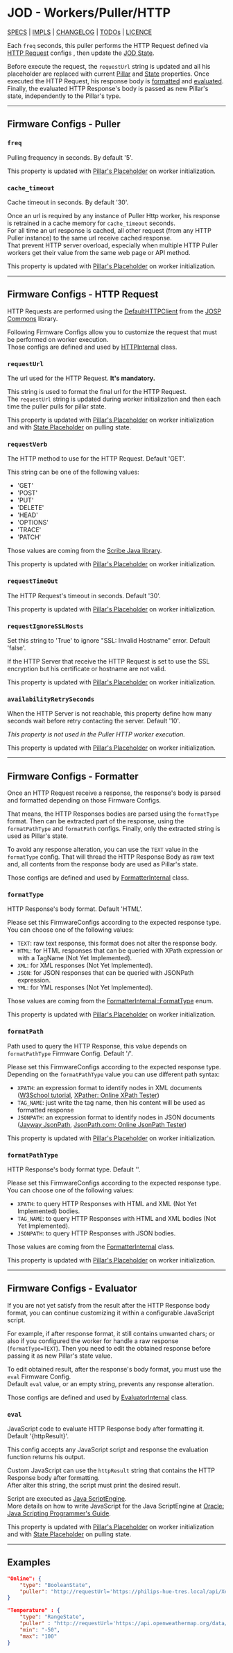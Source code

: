# JOD - Workers/Puller/HTTP

[SPECS](../../specs.md) | [IMPLS](../../impls.md) | [CHANGELOG](../../../CHANGELOG.md) | [TODOs](../../../TODOs.md) | [LICENCE](../../../LICENCE.md)

Each ```freq``` seconds, this puller performs the HTTP Request defined via
[HTTP Request](#firmware-configs---http-request) configs , then update the
[JOD State](../specs/pillars.md#states).

Before execute the request, the ```requestUrl``` string is updated and all his
placeholder are replaced with current [Pillar](../specs/workers/placeholders.md#pillar) and
[State](../specs/workers/placeholders.md#state) properties. Once executed the HTTP Request,
his response body is [formatted](#firmware-configs---formatter) and [evaluated](#firmware-configs---evaluator).
Finally, the evaluated HTTP Response's body is passed as new Pillar's state,
independently to the Pillar's type.

---

## Firmware Configs - Puller

### ```freq```

Pulling frequency in seconds. By default '5'.

This property is updated with [Pillar's Placeholder](../specs/workers/placeholders.md#pillar)
on worker initialization.


### ```cache_timeout```

Cache timeout in seconds. By default '30'.

Once an url is required by any instance of Puller Http worker, his response is
retrained in a cache memory for ```cache_timeout``` seconds.<br/>
For all time an url response is cached, all other request (from any HTTP Puller
instance) to the same url receive cached response.<br/>
That prevent HTTP server overload, especially when multiple HTTP Puller workers
get their value from the same web page or API method.

This property is updated with [Pillar's Placeholder](../specs/workers/placeholders.md#pillar)
on worker initialization.

---

## Firmware Configs - HTTP Request

HTTP Requests are performed using the [DefaultHTTPClient](/src/jospCommons/java/com/robypomper/josp/clients/DefaultHTTPClient.java)
from the [JOSP Commons](/docs/comps/josp/commons/README.md)
library.

Following Firmware Configs allow you to customize the request that must be performed
on worker execution.<br/>
Those configs are defined and used by [HTTPInternal](/src/jospJOD/java/com/robypomper/josp/jod/executor/impls/http/HTTPInternal.java) class.

### ```requestUrl```

The url used for the HTTP Request. **It's mandatory.**

This string is used to format the final url for the HTTP Request.<br/>
The ```requestUrl``` string is updated during worker initialization and then each
time the puller pulls for pillar state.

This property is updated with [Pillar's Placeholder](../specs/workers/placeholders.md#pillar)
on worker initialization and with [State Placeholder](../specs/workers/placeholders.md#state)
on pulling state.

### ```requestVerb```

The HTTP method to use for the HTTP Request. Default 'GET'.

This string can be one of the following values:

* 'GET'
* 'POST'
* 'PUT'
* 'DELETE'
* 'HEAD'
* 'OPTIONS'
* 'TRACE'
* 'PATCH'

Those values are coming from the [Scribe Java library](https://github.com/scribejava/scribejava).

This property is updated with [Pillar's Placeholder](../specs/workers/placeholders.md#pillar)
on worker initialization.

### ```requestTimeOut```

The HTTP Request's timeout in seconds. Default '30'.

This property is updated with [Pillar's Placeholder](../specs/workers/placeholders.md#pillar)
on worker initialization.

### ```requestIgnoreSSLHosts```

Set this string to 'True' to ignore "SSL: Invalid Hostname" error. Default 'false'.

If the HTTP Server that receive the HTTP Request is set to use the SSL encryption
but his certificate or hostname are not valid.

This property is updated with [Pillar's Placeholder](../specs/workers/placeholders.md#pillar)
on worker initialization.

### ```availabilityRetrySeconds```

When the HTTP Server is not reachable, this property define how many seconds wait
before retry contacting the server. Default '10'.

*This property is not used in the Puller HTTP worker execution.*

This property is updated with [Pillar's Placeholder](../specs/workers/placeholders.md#pillar)
on worker initialization.

---

## Firmware Configs - Formatter

Once an HTTP Request receive a response, the response's body is parsed and
formatted depending on those Firmware Configs.

That means, the HTTP Responses bodies are parsed using the ```formatType``` format.
Then can be extracted part of the response, using the ```formatPathType``` and
```formatPath``` configs. Finally, only the extracted string is used as Pillar's
state.

To avoid any response alteration, you can use the ```TEXT``` value in the ```formatType```
config. That will thread the HTTP Response Body as raw text and, all contents from
the response body are used as Pillar's state.

Those configs are defined and used by [FormatterInternal](/src/jospJOD/java/com/robypomper/josp/jod/executor/impls/http/FormatterInternal.java) class.

### ```formatType```

HTTP Response's body format. Default 'HTML'.

Please set this FirmwareConfigs according to the expected response type.<br/>
You can choose one of the following values:

* ```TEXT```: raw text response, this format does not alter the response body.
* ```HTML```: for HTML responses that can be queried with XPath expression or with a TagName (Not Yet Implemented).
* ```XML```: for XML responses (Not Yet Implemented).
* ```JSON```: for JSON responses that can be queried with JSONPath expression.
* ```YML```: for YML responses (Not Yet Implemented).

Those values are coming from the [FormatterInternal::FormatType](/src/jospJOD/java/com/robypomper/josp/jod/executor/impls/http/FormatterInternal.java) enum.

This property is updated with [Pillar's Placeholder](../specs/workers/placeholders.md#pillar)
on worker initialization.

### ```formatPath```

Path used to query the HTTP Response, this value depends on ```formatPathType```
Firmware Config. Default '/'.

Please set this FirmwareConfigs according to the expected response type.<br/>
Depending on the ```formatPathType``` value you can use different path syntax:

* ```XPATH```: an expression format to identify nodes in XML documents ([W3School tutorial](https://www.w3schools.com/xml/xpath_intro.asp), [XPather: Online XPath Tester](http://xpather.com/))
* ```TAG_NAME```: just write the tag name, then his content will be used as formatted response
* ```JSONPATH```: an expression format to identify nodes in JSON documents ([Jayway JsonPath](https://github.com/json-path/JsonPath), [JsonPath.com: Online JsonPath Tester](https://jsonpath.com/))

This property is updated with [Pillar's Placeholder](../specs/workers/placeholders.md#pillar)
on worker initialization.

### ```formatPathType```

HTTP Response's body format type. Default ''.

Please set this FirmwareConfigs according to the expected response type.<br/>
You can choose one of the following values:

* ```XPATH```: to query HTTP Responses with HTML and XML (Not Yet Implemented) bodies.
* ```TAG_NAME```: to query HTTP Responses with HTML and XML bodies (Not Yet Implemented).
* ```JSONPATH```: to query HTTP Responses with JSON bodies.

Those values are coming from the [FormatterInternal](/src/jospJOD/java/com/robypomper/josp/jod/executor/impls/http/FormatterInternal.java) class.

This property is updated with [Pillar's Placeholder](../specs/workers/placeholders.md#pillar)
on worker initialization.

---

## Firmware Configs - Evaluator

If you are not yet satisfy from the result after the HTTP Response body format,
you can continue customizing it within a configurable JavaScript script.

For example, if after response format, it still contains unwanted chars; or also
if you configured the worker for handle a raw response  (```formatType=TEXT```).
Then you need to edit the obtained response before passing it as new Pillar's
state value.

To edit obtained result, after the response's body format, you must use the
```eval``` Firmware Config.<br/>
Default ```eval``` value, or an empty string, prevents any response alteration.

Those configs are defined and used by [EvaluatorInternal](/src/jospJOD/java/com/robypomper/josp/jod/executor/impls/http/EvaluatorInternal.java) class.

### ```eval```

JavaScript code to evaluate HTTP Response body after formatting it. Default
'{httpResult}'.

This config accepts any JavaScript script and response the evaluation function
returns his output.

Custom JavaScript can use the ```httpResult``` string that contains the HTTP Response
body after formatting.<br/>
After alter this string, the script must print the desired result.

Script are executed as [Java ScriptEngine](https://docs.oracle.com/javase/8/docs/api/javax/script/ScriptEngine.html).<br/>
More details on how to write JavaScript for the Java ScriptEngine at [Oracle: Java Scripting Programmer's Guide](https://docs.oracle.com/javase/7/docs/technotes/guides/scripting/programmer_guide/).

This property is updated with [Pillar's Placeholder](../specs/workers/placeholders.md#pillar)
on worker initialization and with [State Placeholder](../specs/workers/placeholders.md#state)
on pulling state.

---

## Examples

```json title="struct.jod: BoolenState/Http @ JOD Philips Hue"
"Online": {
    "type": "BooleanState",
    "puller": "http://requestUrl='https://philips-hue-tres.local/api/Xex9YLRxERFf0TliilWFj3LkmjtCd2iGLmQSktYY/lights/1';formatType=JSON;formatPath='$.state.reachable';formatPathType=JSONPATH;requestIgnoreSSLHosts=true;"
}
```

```json title="struct.jod: RangeState/Http @ JOD Meteo Web"
"Temperature" : {
    "type": "RangeState",
    "puller" : "http://requestUrl='https://api.openweathermap.org/data/2.5/weather?q=${JOD_MWO_LOCATION}&units=metric&appid=03317c1f2de6827424efd170890ffd3c';formatType=JSON;formatPath='$.main.temp';formatPathType=JSONPATH;freq=600",
    "min": "-50",
    "max": "100"
}
```